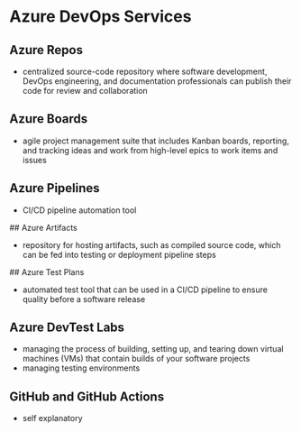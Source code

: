 # Azure DevOps Services

## Azure Repos
- centralized source-code repository where software development, DevOps engineering, and documentation professionals can publish their code for review and collaboration

## Azure Boards
- agile project management suite that includes Kanban boards, reporting, and tracking ideas and work from high-level epics to work items and issues
  
## Azure Pipelines
- CI/CD pipeline automation tool

## Azure Artifacts
- repository for hosting artifacts, such as compiled source code, which can be fed into testing or deployment pipeline steps

## Azure Test Plans
- automated test tool that can be used in a CI/CD pipeline to ensure quality before a software release

## Azure DevTest Labs
- managing the process of building, setting up, and tearing down virtual machines (VMs) that contain builds of your software projects
- managing testing environments

## GitHub and GitHub Actions
- self explanatory